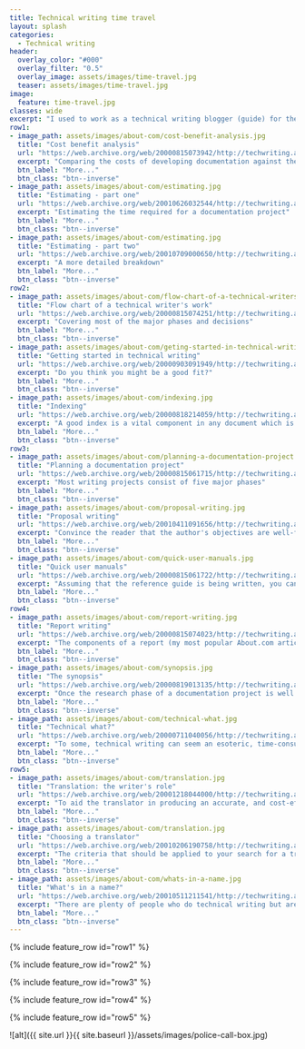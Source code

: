 ```yaml
---
title: Technical writing time travel
layout: splash
categories:
  - Technical writing
header:
  overlay_color: "#000"
  overlay_filter: "0.5"
  overlay_image: assets/images/time-travel.jpg
  teaser: assets/images/time-travel.jpg
image:
  feature: time-travel.jpg
classes: wide
excerpt: "I used to work as a technical writing blogger (guide) for the sadly-defunct About.com. Courtesy of the [Internet Archive](https://archive.org/), some of those articles are still ‘floating around’."
row1:
- image_path: assets/images/about-com/cost-benefit-analysis.jpg
  title: "Cost benefit analysis"
  url: "https://web.archive.org/web/20000815073942/http://techwriting.about.com/careers/techwriting/library/weekly/aa090398.htm"
  excerpt: "Comparing the costs of developing documentation against the benefits that may be expected"
  btn_label: "More..."
  btn_class: "btn--inverse"
- image_path: assets/images/about-com/estimating.jpg
  title: "Estimating - part one"
  url: "https://web.archive.org/web/20010626032544/http://techwriting.about.com/careers/techwriting/library/weekly/aa020701a.htm"
  excerpt: "Estimating the time required for a documentation project"
  btn_label: "More..."
  btn_class: "btn--inverse"
- image_path: assets/images/about-com/estimating.jpg
  title: "Estimating - part two"
  url: "https://web.archive.org/web/20010709000650/http://techwriting.about.com/careers/techwriting/library/weekly/aa020701b.htm"
  excerpt: "A more detailed breakdown"
  btn_label: "More..."
  btn_class: "btn--inverse"
row2:
- image_path: assets/images/about-com/flow-chart-of-a-technical-writers-work.jpg
  title: "Flow chart of a technical writer's work"
  url: "https://web.archive.org/web/20000815074251/http://techwriting.about.com/careers/techwriting/library/weekly/aa092897.htm"
  excerpt: "Covering most of the major phases and decisions"
  btn_label: "More..."
  btn_class: "btn--inverse"  
- image_path: assets/images/about-com/geting-started-in-technical-writing.jpg
  title: "Getting started in technical writing"
  url: "https://web.archive.org/web/20000903091949/http://techwriting.about.com/careers/techwriting/library/weekly/aa033098.htm"
  excerpt: "Do you think you might be a good fit?"
  btn_label: "More..."
  btn_class: "btn--inverse"
- image_path: assets/images/about-com/indexing.jpg
  title: "Indexing"
  url: "https://web.archive.org/web/20000818214059/http://techwriting.about.com/careers/techwriting/library/weekly/aa011998.htm"
  excerpt: "A good index is a vital component in any document which is more than 20 to 30 pages long"
  btn_label: "More..."
  btn_class: "btn--inverse"
row3:
- image_path: assets/images/about-com/planning-a-documentation-project.jpg
  title: "Planning a documentation project"
  url: "https://web.archive.org/web/20000815061715/http://techwriting.about.com/careers/techwriting/library/weekly/aa071497.htm"
  excerpt: "Most writing projects consist of five major phases"
  btn_label: "More..."
  btn_class: "btn--inverse" 
- image_path: assets/images/about-com/proposal-writing.jpg
  title: "Proposal writing"
  url: "https://web.archive.org/web/20010411091656/http://techwriting.about.com/careers/techwriting/library/weekly/aa022201.htm"
  excerpt: "Convince the reader that the author's objectives are well-founded and worth pursuing"
  btn_label: "More..."
  btn_class: "btn--inverse"  
- image_path: assets/images/about-com/quick-user-manuals.jpg
  title: "Quick user manuals"
  url: "https://web.archive.org/web/20000815061722/http://techwriting.about.com/careers/techwriting/library/weekly/aa092998.htm"
  excerpt: "Assuming that the reference guide is being written, you can create a quick user manual by referring to topics within that document"
  btn_label: "More..."
  btn_class: "btn--inverse"
row4:
- image_path: assets/images/about-com/report-writing.jpg
  title: "Report writing"
  url: "https://web.archive.org/web/20000815074023/http://techwriting.about.com/careers/techwriting/library/weekly/aa033199.htm"
  excerpt: "The components of a report (my most popular About.com article)"
  btn_label: "More..."
  btn_class: "btn--inverse"
- image_path: assets/images/about-com/synopsis.jpg
  title: "The synopsis"
  url: "https://web.archive.org/web/20000819013135/http://techwriting.about.com/careers/techwriting/library/weekly/aa051298.htm"
  excerpt: "Once the research phase of a documentation project is well advanced, it is useful to plan what is going to be written in a short document (a synopsis)"
  btn_label: "More..."
  btn_class: "btn--inverse"
- image_path: assets/images/about-com/technical-what.jpg
  title: "Technical what?"
  url: "https://web.archive.org/web/20000711040056/http://techwriting.about.com/careers/techwriting/library/weekly/aa022797.htm"
  excerpt: "To some, technical writing can seem an esoteric, time-consuming and unnecessary frippery"
  btn_label: "More..."
  btn_class: "btn--inverse"
row5:
- image_path: assets/images/about-com/translation.jpg
  title: "Translation: the writer's role"
  url: "https://web.archive.org/web/20001218044000/http://techwriting.about.com/careers/techwriting/library/weekly/aa031698.htm"
  excerpt: "To aid the translator in producing an accurate, and cost-effective, representation of the original"
  btn_label: "More..."
  btn_class: "btn--inverse"
- image_path: assets/images/about-com/translation.jpg
  title: "Choosing a translator"
  url: "https://web.archive.org/web/20010206190758/http://techwriting.about.com/careers/techwriting/library/weekly/aa041398.htm"
  excerpt: "The criteria that should be applied to your search for a translator"
  btn_label: "More..."
  btn_class: "btn--inverse"
- image_path: assets/images/about-com/whats-in-a-name.jpg
  title: "What's in a name?"
  url: "https://web.archive.org/web/20010511211541/http://techwriting.about.com/careers/techwriting/library/weekly/aa083197.htm"
  excerpt: "There are plenty of people who do technical writing but aren't called technical writers"
  btn_label: "More..."
  btn_class: "btn--inverse"
---
```


{% include feature_row id="row1" %}

{% include feature_row id="row2" %}

{% include feature_row id="row3" %}

{% include feature_row id="row4" %}

{% include feature_row id="row5" %}

![alt]({{ site.url }}{{ site.baseurl }}/assets/images/police-call-box.jpg)